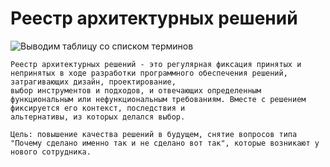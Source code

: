 # Реестр архитектурных решений

![Выводим таблицу со списком терминов](@document/ADRs.doc.ListOfAdrs)

```
Реестр архитектурных решений - это регулярная фиксация принятых и непринятых в ходе разработки программного обеспечения решений, затрагивающих дизайн, проектирование, 
выбор инструментов и подходов, и отвечающих определенным функциональным или нефункциональным требованиям. Вместе с решением фиксируется его контекст, последствия и 
альтернативы, из которых делался выбор.

Цель: повышение качества решений в будущем, снятие вопросов типа "Почему сделано именно так и не сделано вот так", которые возникают у нового сотрудника.
```